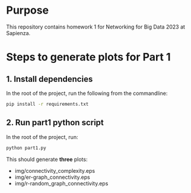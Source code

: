 # Purpose
This repository contains homework 1 for Networking for Big Data 2023 at Sapienza.

# Steps to generate plots for Part 1

## 1. Install dependencies

In the root of the project, run the following from the commandline:

```bash
pip install -r requirements.txt
```

## 2. Run part1 python script

In the root of the project, run:

```bash
python part1.py
```

This should generate **three** plots:

- img/connectivity_complexity.eps
- img/er-graph_connectivity.eps
- img/r-random_graph_connectivity.eps